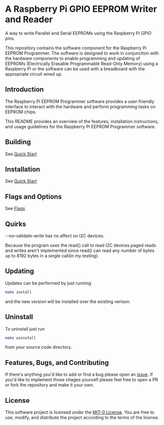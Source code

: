 # __A Raspberry Pi GPIO EEPROM Writer and Reader__ 

A way to write Parallel and Serial EEPROMs using the Raspberry Pi GPIO pins.

This repository contains the software component for the Raspberry Pi EEPROM Programmer. The software is designed to work in conjunction with the hardware components to enable programming and updating of EEPROMs (Electrically Erasable Programmable Read-Only Memory) using a Raspberry Pi or the software can be used with a breadboard with the appropriate circuit wired up.

## __Introduction__

The Raspberry Pi EEPROM Programmer software provides a user-friendly interface to interact with the hardware and perform programming tasks on EEPROM chips.

This README provides an overview of the features, installation instructions, and usage guidelines for the Raspberry Pi EEPROM Programmer software.

## __Building__
See [Quick Start](../README.md#quick-start)

## __Installation__
See [Quick Start](../README.md#quick-start)

## __Flags and Options__
See [Flags](../README.md#command-line-options)

## __Quirks__
--no-validate-write has no affect on I2C devices.

Because the program uses the read() call to read I2C devices paged reads and writes aren't implemented since read() can read any number of bytes up to 8192 bytes in a single call(in my testing).

## __Updating__
Updates can be performed by just running
```sh
make install
```
and the new version will be installed over the existing verison. 

## __Uninstall__
To uninstall just run 
```sh
make uninstall
```
from your source code directory.

## __Features, Bugs, and Contributing__
If there's anything you'd like to add or find a bug please open an [issue](https://github.com/andrewteall/pi-eeprom-programmer/issues). If you'd like to implement those chages yourself please feel free to open a PR or fork the repository and make it your own.


## __License__
This software project is licensed under the [MIT-0 License](LICENSE). You are free to use, modify, and distribute the project according to the terms of the license.